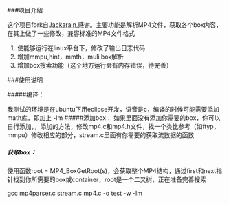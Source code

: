 ###项目介绍

这个项目fork自[Jackarain]([https://github.com/Jackarain/mpfour),感谢。主要功能是解析MP4文件，获取各个box内容，在其上做了一些修改，兼容标准的MP4文件格式

 1. 使能够运行在linux平台下，修改了输出日志代码
 2. 增加mmpu,hint，mmth，muli box解析
 3. 增加box搜索功能（这个地方运行会有内存错误，待完善）


###使用说明

#####编译：

我测试的环境是在ubuntu下用eclipse开发，语音是c，编译的时候可能需要添加math库，即加上 -lm
#####添加box：
如果里面没有添加你需要的box，你可以自行添加，，添加的方法，修改mp4.c和mp4.h文件，找一个类比参考（如ftyp，mmpu）修改相应的部分，stream.c里面有你需要的获取流数据的函数
##### 获取box：
使用函数root = MP4_BoxGetRoot(s)，会获取整个MP4结构，通过first和next指针找到你所需要的box或container，root是一个二叉树，正在准备完善搜索


gcc mp4parser.c stream.c mp4.c -o test -w -lm
